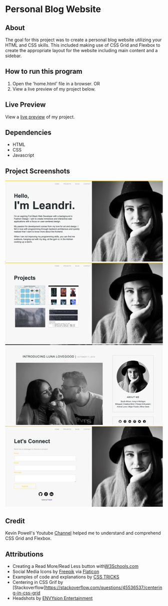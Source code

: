 # Personal Blog Website

## About

The goal for this project was to create a personal blog website utilizing your HTML and CSS skills. This included making use of CSS Grid and Flexbox to create the appropriate layout for the website including main content and a sidebar.

## How to run this program

1. Open the 'home.html' file in a browser.
OR
2. View a live preview of my project below.

## Live Preview

View a [live preview](https://leandrib.github.io/personal_blog_website/home.html) of my project.

## Dependencies

* HTML
* CSS
* Javascript

## Project Screenshots

![Home Page](/images/preview/home.png)
![Proeject Page](/images/preview/project.png)
![Blog Page](/images/preview/blog.png)
![Contact Page](/images/preview/contact.png)

## Credit

Kevin Powell's Youtube [Channel](https://www.youtube.com/channel/UCJZv4d5rbIKd4QHMPkcABCw) helped me to understand and comprehend CSS Grid and Flexbox. 

## Attributions

* Creating a Read More/Read Less button with[W3Schools.com](https://www.w3schools.com/howto/howto_js_read_more.asp)
* Social Media Icons by
[Freepik](https://www.flaticon.com/authors/freepik) via [Flaticon](https://www.flaticon.com/)
* Examples of code and explanations by 
[CSS TRICKS](https://css-tricks.com/snippets/css/complete-guide-grid/)
* Centering in CSS Grif by [Stackoverflow]https://stackoverflow.com/questions/45536537/centering-in-css-grid
* Headshots by [ENVYsion Entertainment](http://www.envysionentertainment.com/)